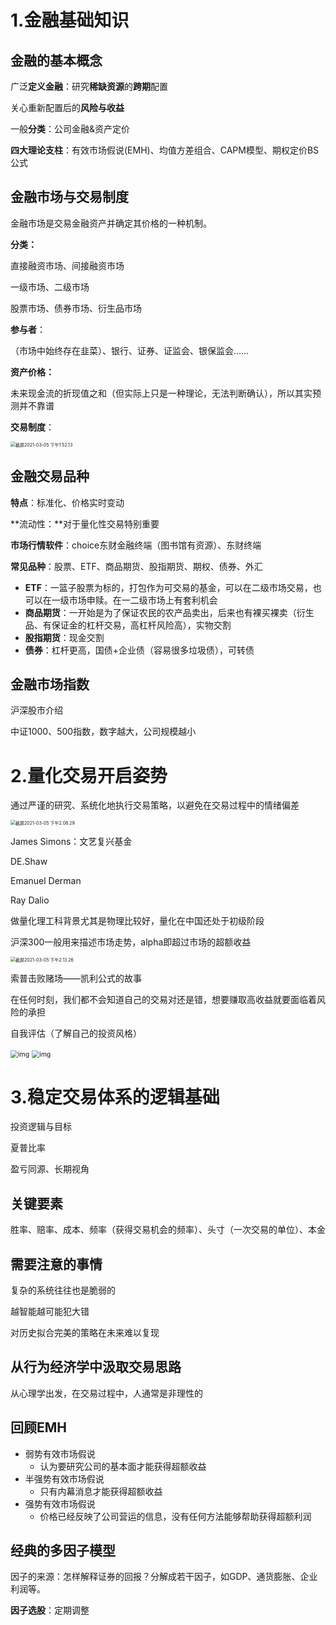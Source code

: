 # 1.金融基础知识

## 金融的基本概念

广泛**定义金融**：研究**稀缺资源**的**跨期**配置

关心重新配置后的**风险与收益**

一般**分类**：公司金融&资产定价

**四大理论支柱**：有效市场假说(EMH)、均值方差组合、CAPM模型、期权定价BS公式

## 金融市场与交易制度

金融市场是交易金融资产并确定其价格的一种机制。

**分类：**

直接融资市场、间接融资市场

一级市场、二级市场

股票市场、债券市场、衍生品市场

**参与者**：

（市场中始终存在韭菜）、银行、证券、证监会、银保监会……

**资产价格：**

未来现金流的折现值之和（但实际上只是一种理论，无法判断确认），所以其实预测并不靠谱

**交易制度**：

<img src="/Users/delfina/Library/Application Support/typora-user-images/截屏2021-03-05 下午1.52.13.png" alt="截屏2021-03-05 下午1.52.13" style="zoom:50%;" />

## 金融交易品种

**特点**：标准化、价格实时变动

**流动性：**对于量化性交易特别重要

**市场行情软件**：choice东财金融终端（图书馆有资源）、东财终端

**常见品种**：股票、ETF、商品期货、股指期货、期权、债券、外汇

- **ETF**：一篮子股票为标的，打包作为可交易的基金，可以在二级市场交易，也可以在一级市场申赎。在一二级市场上有套利机会
- **商品期货**：一开始是为了保证农民的农产品卖出，后来也有裸买裸卖（衍生品、有保证金的杠杆交易，高杠杆风险高），实物交割
- **股指期货**：现金交割
- **债券**：杠杆更高，国债+企业债（容易很多垃圾债），可转债

## 金融市场指数

沪深股市介绍

中证1000、500指数，数字越大，公司规模越小

# 2.量化交易开启姿势

通过严谨的研究、系统化地执行交易策略，以避免在交易过程中的情绪偏差

<img src="/Users/delfina/Library/Application Support/typora-user-images/截屏2021-03-05 下午2.08.29.png" alt="截屏2021-03-05 下午2.08.29" style="zoom:50%;" />

James Simons：文艺复兴基金

DE.Shaw

Emanuel Derman

Ray Dalio

做量化理工科背景尤其是物理比较好，量化在中国还处于初级阶段



沪深300一般用来描述市场走势，alpha即超过市场的超额收益

<img src="/Users/delfina/Library/Application Support/typora-user-images/截屏2021-03-05 下午2.13.26.png" alt="截屏2021-03-05 下午2.13.26" style="zoom:50%;" />



索普击败赌场——凯利公式的故事



在任何时刻，我们都不会知道自己的交易对还是错，想要赚取高收益就要面临着风险的承担



自我评估（了解自己的投资风格）

<img src="https://qn-st0.yuketang.cn/Fv9maoGb_LDCI_ppQlDvM69msrJc" alt="img" style="zoom:75%;" />

<img src="https://qn-st0.yuketang.cn/Fj4Qq2CPbRKpXDgfH4QQacGY_qSr" alt="img" style="zoom:75%;" />

# 3.稳定交易体系的逻辑基础

投资逻辑与目标

夏普比率

盈亏同源、长期视角

## 关键要素

胜率、赔率、成本、频率（获得交易机会的频率）、头寸（一次交易的单位）、本金

## 需要注意的事情

复杂的系统往往也是脆弱的

越智能越可能犯大错

对历史拟合完美的策略在未来难以复现

## 从行为经济学中汲取交易思路

从心理学出发，在交易过程中，人通常是非理性的

## 回顾EMH

- 弱势有效市场假说
  - 认为要研究公司的基本面才能获得超额收益
- 半强势有效市场假说
  - 只有内幕消息才能获得超额收益
- 强势有效市场假说
  - 价格已经反映了公司营运的信息，没有任何方法能够帮助获得超额利润

## 经典的多因子模型

因子的来源：怎样解释证券的回报？分解成若干因子，如GDP、通货膨胀、企业利润等。

**因子选股**：定期调整



